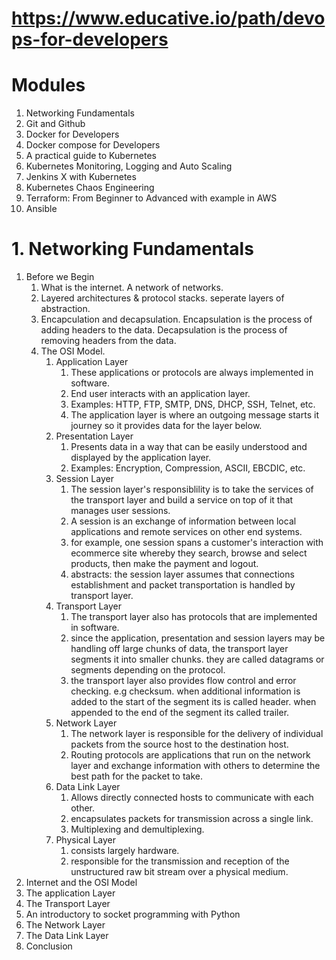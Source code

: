 # https://www.educative.io/path/devops-for-developers

# Modules
1. Networking Fundamentals
2. Git and Github
3. Docker for Developers
4. Docker compose for Developers
5. A practical guide to Kubernetes
6. Kubernetes Monitoring, Logging and Auto Scaling
7. Jenkins X with Kubernetes
8. Kubernetes Chaos Engineering
9. Terraform: From Beginner to Advanced with example in AWS
10. Ansible

# 1. Networking Fundamentals
1. Before we Begin
    1. What is the internet. 
        A network of networks.
    2. Layered architectures & protocol stacks.
        seperate layers of abstraction.
    3. Encapculation and decapsulation.
        Encapsulation is the process of adding headers to the data. Decapsulation is the process of removing headers from the data.
    4. The OSI Model.
        1. Application Layer
            1. These applications or protocols are always implemented in software.
            2. End user interacts with an application layer.
            3. Examples: HTTP, FTP, SMTP, DNS, DHCP, SSH, Telnet, etc.
            4. The application layer is where an outgoing message starts it journey so it provides data for the layer below.
        2. Presentation Layer
            1. Presents data in a way that can be easily understood and displayed by the application layer.
            2. Examples: Encryption, Compression, ASCII, EBCDIC, etc.
        3. Session Layer
            1. The session layer's responsiblility is to take the services of the transport layer and build a service on top of it that manages user sessions.
            2. A session is an exchange of information between local applications and remote services on other end systems.
            3. for example, one session spans a customer's interaction with ecommerce site whereby they search, browse and select products, then make the payment and logout.
            4. abstracts: the session layer assumes that connections establishment and packet transportation is handled by transport layer.
        4. Transport Layer
            1. The transport layer also has protocols that are implemented in software.
            2. since the application, presentation and session layers may be handling off large chunks of data, the transport layer segments it into smaller chunks. they are called datagrams or segments depending on the protocol.
            3. the transport layer also provides flow control and error checking. e.g checksum. when additional information is added to the start of the segment its is called header. when appended to the end of the segment its called trailer.
        5. Network Layer
            1. The network layer is responsible for the delivery of individual packets from the source host to the destination host.
            2. Routing protocols are applications that run on the network layer and exchange information with others to determine the best path for the packet to take.
        6. Data Link Layer
            1. Allows directly connected hosts to communicate with each other. 
            2. encapsulates packets for transmission across a single link.
            3. Multiplexing and demultiplexing.
        7. Physical Layer
            1. consists largely hardware.
            2. responsible for the transmission and reception of the unstructured raw bit stream over a physical medium.
2. Internet and the OSI Model
3. The application Layer
4. The Transport Layer
5. An introductory to socket programming with Python
6. The Network Layer
7. The Data Link Layer
8. Conclusion